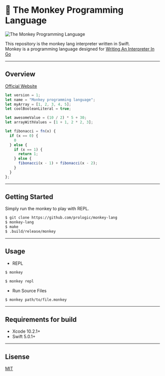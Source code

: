 # 🐒 The Monkey Programming Language
![The Monkey Programming Language](https://cloud.githubusercontent.com/assets/1013641/22617482/9c60c27c-eb09-11e6-9dfa-b04c7fe498ea.png)

This repository is the monkey lang interpreter written in Swift.  
Monkey is a programming language designed for [Writing An Interpreter In Go](https://interpreterbook.com)  

---

## Overview

[Official Website](https://interpreterbook.com/#the-monkey-programming-language)


```javascript
let version = 1;
let name = "Monkey programming language";
let myArray = [1, 2, 3, 4, 5];
let coolBooleanLiteral = true;

let awesomeValue = (10 / 2) * 5 + 30;
let arrayWithValues = [1 + 1, 2 * 2, 3];
```

```javascript
let fibonacci = fn(x) {
  if (x == 0) {
    0
  } else {
    if (x == 1) {
      return 1;
    } else {
      fibonacci(x - 1) + fibonacci(x - 2);
    }
  }
};
```

---

## Getting Started

Simply run the monkey to play with REPL.  
```bash
$ git clone https://github.com/prologic/monkey-lang
$ monkey-lang
$ make
$ .build/release/monkey
```

---

## Usage

- REPL

```bash
$ monkey
```
```bash
$ monkey repl
```

- Run Source Files

```bash
$ monkey path/to/file.monkey
```

---

## Requirements for build

- Xcode 10.2.1+
- Swift 5.0.1+

---

## Lisense
[MIT](./LICENSE)
